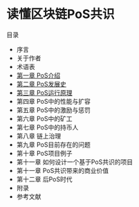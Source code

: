 # 读懂区块链PoS共识
目录
* 序言
* 关于作者
* 术语表
*  [第一章 PoS介绍](https://github.com/wetez-project/pos-book/blob/master/%E3%80%8A%E8%AF%BB%E6%87%82%E5%8C%BA%E5%9D%97%E9%93%BEPoS%E5%85%B1%E8%AF%86%E3%80%8B%E7%AC%AC%E4%B8%80%E7%AB%A0%20PoS%E4%BB%8B%E7%BB%8D.md)
*  [第二章 PoS发展史](https://github.com/wetez-project/pos-book/blob/master/%E3%80%8A%E8%AF%BB%E6%87%82%E5%8C%BA%E5%9D%97%E9%93%BEPoS%E5%85%B1%E8%AF%86%E3%80%8B%E7%AC%AC%E4%BA%8C%E7%AB%A0%20PoS%E5%8F%91%E5%B1%95%E5%8F%B2.md)
*  [第三章 PoS运行原理](https://github.com/wetez-project/pos-book/blob/master/%E3%80%8A%E8%AF%BB%E6%87%82%E5%8C%BA%E5%9D%97%E9%93%BEPoS%E5%85%B1%E8%AF%86%E3%80%8B%E7%AC%AC%E4%B8%89%E7%AB%A0%20PoS%E8%BF%90%E8%A1%8C%E5%8E%9F%E7%90%86.md)
*  第四章 PoS中的性能与扩容
*  第五章 PoS中的激励与惩罚
*  第六章 PoS中的矿工
*  第七章 PoS中的持币人
*  第八章 链上治理
*  第九章 PoS目前存在的问题
*  第十章 PoS项目例子
*  第十一章 如何设计一个基于PoS共识的项目
*  第十一章 PoS共识带来的商业价值
*  第十二章 后PoS时代
*  附录
*  参考文献
